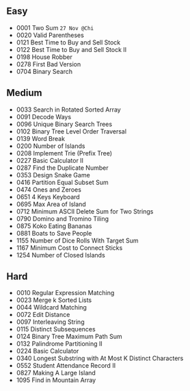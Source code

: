 ## Easy
 * 0001	Two Sum `27 Nov @Chi`
 * 0020 Valid Parentheses
 * 0121 Best Time to Buy and Sell Stock
 * 0122 Best Time to Buy and Sell Stock II
 * 0198 House Robber
 * 0278 First Bad Version 
 * 0704 Binary Search
## Medium
 * 0033 Search in Rotated Sorted Array
 * 0091 Decode Ways
 * 0096 Unique Binary Search Trees
 * 0102 Binary Tree Level Order Traversal
 * 0139 Word Break
 * 0200 Number of Islands
 * 0208 Implement Trie (Prefix Tree)
 * 0227 Basic Calculator II
 * 0287 Find the Duplicate Number
 * 0353 Design Snake Game
 * 0416 Partition Equal Subset Sum
 * 0474 Ones and Zeroes
 * 0651 4 Keys Keyboard
 * 0695 Max Area of Island
 * 0712 Minimum ASCII Delete Sum for Two Strings
 * 0790 Domino and Tromino Tiling
 * 0875 Koko Eating Bananas 
 * 0881 Boats to Save People
 * 1155 Number of Dice Rolls With Target Sum 
 * 1167 Minimum Cost to Connect Sticks
 * 1254 Number of Closed Islands

## Hard
 * 0010 Regular Expression Matching
 * 0023 Merge k Sorted Lists
 * 0044 Wildcard Matching
 * 0072 Edit Distance
 * 0097 Interleaving String 
 * 0115 Distinct Subsequences
 * 0124 Binary Tree Maximum Path Sum 
 * 0132 Palindrome Partitioning II
 * 0224 Basic Calculator
 * 0340 Longest Substring with At Most K Distinct Characters
 * 0552 Student Attendance Record II
 * 0827 Making A Large Island
 * 1095 Find in Mountain Array
 
